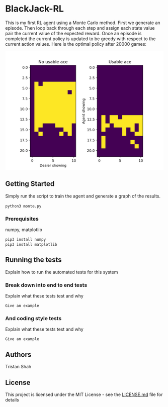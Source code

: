 # BlackJack-RL

This is my first RL agent using a Monte Carlo method. First we generate an episode. Then loop back through each step and
assign each state value pair the current value of the expected reward. Once an episode is completed the current policy is
updated to be greedy with respect to the current action values. Here is the optimal policy after 20000 games:

![](images/strategy.png)

## Getting Started

Simply run the script to train the agent and generate a graph of the results.

``
python3 monte.py
``

### Prerequisites
numpy, matplotlib
```
pip3 install numpy
pip3 install matplotlib
```
## Running the tests

Explain how to run the automated tests for this system

### Break down into end to end tests

Explain what these tests test and why

```
Give an example
```

### And coding style tests

Explain what these tests test and why

```
Give an example
```

## Authors
Tristan Shah
## License

This project is licensed under the MIT License - see the [LICENSE.md](LICENSE.md) file for details
